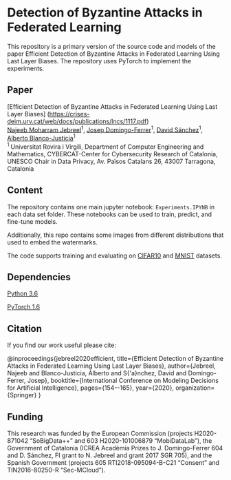 # Detection of Byzantine Attacks in Federated Learning 

This repository is a primary version of the source code and models of the paper Efficient Detection of Byzantine Attacks in Federated Learning Using Last Layer Biases. The repository uses PyTorch to implement the experiments.

## Paper 

[Efficient Detection of Byzantine Attacks in Federated Learning Using Last Layer Biases] (https://crises-deim.urv.cat/web/docs/publications/lncs/1117.pdf)
</br>
[Najeeb Moharram Jebreel](https://crises-deim.urv.cat/)<sup>1</sup>, [Josep Domingo-Ferrer](https://crises-deim.urv.cat/)<sup>1</sup>, [David Sánchez](https://crises-deim.urv.cat/)<sup>1</sup>, [Alberto Blanco-Justicia](https://crises-deim.urv.cat/)<sup>1</sup>
</br>
<sup>1 </sup> Universitat Rovira i Virgili, Department of Computer Engineering and Mathematics, CYBERCAT-Center for
Cybersecurity Research of Catalonia, UNESCO Chair in Data Privacy, Av. Països Catalans 26, 43007 Tarragona,
Catalonia
</br>

## Content
The repository contains one main jupyter notebook: `Experiments.IPYNB` in each data set folder. These notebooks can be used to train, predict, and fine-tune models. 

Additionally, this repo contains some images from different distributions that used to embed the watermarks.

The code supports training and evaluating on [CIFAR10](https://www.cs.toronto.edu/~kriz/cifar.html) and [MNIST](http://yann.lecun.com/exdb/mnist/) datasets.


## Dependencies

[Python 3.6](https://www.anaconda.com/download)

[PyTorch 1.6](https://pytorch.org/)

## Citation 
If you find our work useful please cite:

@inproceedings{jebreel2020efficient,
  title={Efficient Detection of Byzantine Attacks in Federated Learning Using Last Layer Biases},
  author={Jebreel, Najeeb and Blanco-Justicia, Alberto and S{\'a}nchez, David and Domingo-Ferrer, Josep},
  booktitle={International Conference on Modeling Decisions for Artificial Intelligence},
  pages={154--165},
  year={2020},
  organization={Springer}
}

## Funding
This research was funded by the European Commission (projects H2020-871042 “SoBigData++” and
603 H2020-101006879 “MobiDataLab”), the Government of Catalonia (ICREA Acadèmia Prizes to J. Domingo-Ferrer
604 and D. Sánchez, FI grant to N. Jebreel and grant 2017 SGR 705), and the Spanish Government (projects
605 RTI2018-095094-B-C21 “Consent” and TIN2016-80250-R “Sec-MCloud”).




